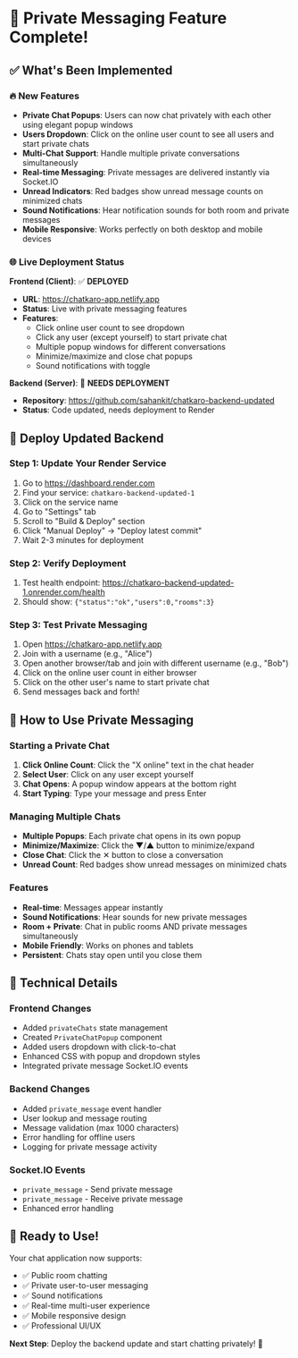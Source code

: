 # 🎉 Private Messaging Feature Complete!

## ✅ What's Been Implemented

### 🔥 New Features
- **Private Chat Popups**: Users can now chat privately with each other using elegant popup windows
- **Users Dropdown**: Click on the online user count to see all users and start private chats
- **Multi-Chat Support**: Handle multiple private conversations simultaneously
- **Real-time Messaging**: Private messages are delivered instantly via Socket.IO
- **Unread Indicators**: Red badges show unread message counts on minimized chats
- **Sound Notifications**: Hear notification sounds for both room and private messages
- **Mobile Responsive**: Works perfectly on both desktop and mobile devices

### 🌐 Live Deployment Status

**Frontend (Client)**: ✅ **DEPLOYED**
- **URL**: https://chatkaro-app.netlify.app
- **Status**: Live with private messaging features
- **Features**: 
  - Click online user count to see dropdown
  - Click any user (except yourself) to start private chat
  - Multiple popup windows for different conversations
  - Minimize/maximize and close chat popups
  - Sound notifications with toggle

**Backend (Server)**: 🔄 **NEEDS DEPLOYMENT**
- **Repository**: https://github.com/sahankit/chatkaro-backend-updated
- **Status**: Code updated, needs deployment to Render

## 🚀 Deploy Updated Backend

### Step 1: Update Your Render Service
1. Go to https://dashboard.render.com
2. Find your service: `chatkaro-backend-updated-1`
3. Click on the service name
4. Go to "Settings" tab
5. Scroll to "Build & Deploy" section
6. Click "Manual Deploy" → "Deploy latest commit"
7. Wait 2-3 minutes for deployment

### Step 2: Verify Deployment
1. Test health endpoint: https://chatkaro-backend-updated-1.onrender.com/health
2. Should show: `{"status":"ok","users":0,"rooms":3}`

### Step 3: Test Private Messaging
1. Open https://chatkaro-app.netlify.app
2. Join with a username (e.g., "Alice")
3. Open another browser/tab and join with different username (e.g., "Bob")
4. Click on the online user count in either browser
5. Click on the other user's name to start private chat
6. Send messages back and forth!

## 🎯 How to Use Private Messaging

### Starting a Private Chat
1. **Click Online Count**: Click the "X online" text in the chat header
2. **Select User**: Click on any user except yourself
3. **Chat Opens**: A popup window appears at the bottom right
4. **Start Typing**: Type your message and press Enter

### Managing Multiple Chats
- **Multiple Popups**: Each private chat opens in its own popup
- **Minimize/Maximize**: Click the ▼/▲ button to minimize/expand
- **Close Chat**: Click the ✕ button to close a conversation
- **Unread Count**: Red badges show unread messages on minimized chats

### Features
- **Real-time**: Messages appear instantly
- **Sound Notifications**: Hear sounds for new private messages
- **Room + Private**: Chat in public rooms AND private messages simultaneously
- **Mobile Friendly**: Works on phones and tablets
- **Persistent**: Chats stay open until you close them

## 🔧 Technical Details

### Frontend Changes
- Added `privateChats` state management
- Created `PrivateChatPopup` component
- Added users dropdown with click-to-chat
- Enhanced CSS with popup and dropdown styles
- Integrated private message Socket.IO events

### Backend Changes
- Added `private_message` event handler
- User lookup and message routing
- Message validation (max 1000 characters)
- Error handling for offline users
- Logging for private message activity

### Socket.IO Events
- `private_message` - Send private message
- `private_message` - Receive private message
- Enhanced error handling

## 🎊 Ready to Use!

Your chat application now supports:
- ✅ Public room chatting
- ✅ Private user-to-user messaging
- ✅ Sound notifications
- ✅ Real-time multi-user experience
- ✅ Mobile responsive design
- ✅ Professional UI/UX

**Next Step**: Deploy the backend update and start chatting privately! 🚀
